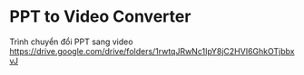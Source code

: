 # PPT to Video Converter
Trình chuyển đổi PPT sang video
https://drive.google.com/drive/folders/1rwtqJRwNc1IpY8jC2HVI6GhkOTjbbxvJ
